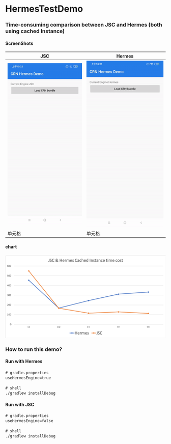 # HermesTestDemo

### Time-consuming comparison between JSC and Hermes (both using cached Instance)

#### ScreenShots
|  JSC   | Hermes  |
|  ----  | ----  |
| ![JSC](./docs/JSC-time.gif)  | ![Hermes](./docs/Hermes-time.gif) |
| 单元格  | 单元格 |

#### chart
![chart](./docs/JSCvsHermesTimeCost.png)


### How to run this demo?

#### Run with Hermes
```
# gradle.properties
useHermesEngine=true

# shell
./gradlew installDebug
```

#### Run with JSC
```
# gradle.properties
useHermesEngine=false

# shell
./gradlew installDebug
```
